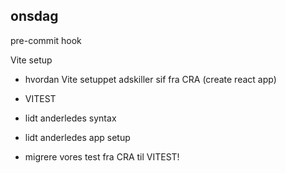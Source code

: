 ## onsdag

pre-commit hook

Vite setup

- hvordan Vite setuppet adskiller sif fra CRA (create react app)
- VITEST
- lidt anderledes syntax
- lidt anderledes app setup

- migrere vores test fra CRA til VITEST!

